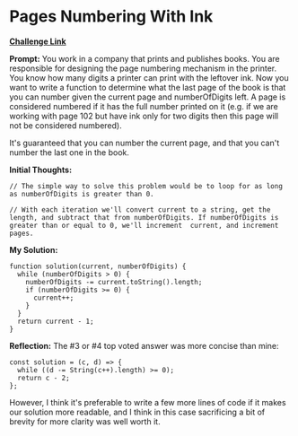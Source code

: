 # Pages Numbering With Ink

[**Challenge Link**](https://app.codesignal.com/arcade/code-arcade/labyrinth-of-nested-loops/pdw3izd7SpMTBJqSy)

**Prompt:** You work in a company that prints and publishes books. You are responsible for designing the page numbering mechanism in the printer. You know how many digits a printer can print with the leftover ink. Now you want to write a function to determine what the last page of the book is that you can number given the current page and numberOfDigits left. A page is considered numbered if it has the full number printed on it (e.g. if we are working with page 102 but have ink only for two digits then this page will not be considered numbered).

It's guaranteed that you can number the current page, and that you can't number the last one in the book.

**Initial Thoughts:**

```
// The simple way to solve this problem would be to loop for as long as numberOfDigits is greater than 0.

// With each iteration we'll convert current to a string, get the length, and subtract that from numberOfDigits. If numberOfDigits is greater than or equal to 0, we'll increment  current, and increment pages.
```

**My Solution:**

```
function solution(current, numberOfDigits) {
  while (numberOfDigits > 0) {
    numberOfDigits -= current.toString().length;
    if (numberOfDigits >= 0) {
      current++;
    }
  }
  return current - 1;
}
```

**Reflection:** The #3 or #4 top voted answer was more concise than mine:

```
const solution = (c, d) => {
  while ((d -= String(c++).length) >= 0);
  return c - 2;
};
```

However, I think it's preferable to write a few more lines of code if it makes our solution more readable, and I think in this case sacrificing a bit of brevity for more clarity was well worth it.
